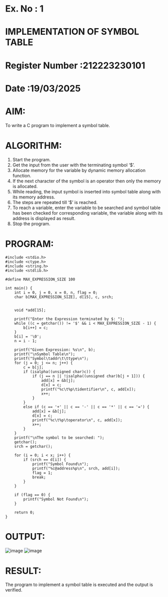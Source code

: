 # Ex. No : 1

# IMPLEMENTATION OF SYMBOL TABLE

# Register Number :212223230101

# Date :19/03/2025

# AIM:

To write a C program to implement a symbol table.

# ALGORITHM:

1. Start the program.
2. Get the input from the user with the terminating symbol ‘$’.
3. Allocate memory for the variable by dynamic memory allocation function.
4. If the next character of the symbol is an operator then only the memory is allocated.
5. While reading, the input symbol is inserted into symbol table along with its memory address.
6. The steps are repeated till ‘$’ is reached.
7. To reach a variable, enter the variable to be searched and symbol table has been checked for corresponding variable, the variable along with its address is displayed as result.
8. Stop the program.

# PROGRAM:
```
#include <stdio.h>
#include <ctype.h>
#include <string.h>
#include <stdlib.h>

#define MAX_EXPRESSION_SIZE 100

int main() {
    int i = 0, j = 0, x = 0, n, flag = 0;
    char b[MAX_EXPRESSION_SIZE], d[15], c, srch;
    

    void *add[15];
    
    printf("Enter the Expression terminated by $: ");
    while ((c = getchar()) != '$' && i < MAX_EXPRESSION_SIZE - 1) {
        b[i++] = c;
    }
    b[i] = '\0';
    n = i - 1;

    printf("Given Expression: %s\n", b);
    printf("\nSymbol Table\n");
    printf("Symbol\taddr\t\ttype\n");
    for (j = 0; j <= n; j++) {
        c = b[j];
        if (isalpha((unsigned char)c)) {
            if (j == n || !isalpha((unsigned char)b[j + 1])) {
                add[x] = &b[j]; 
                d[x] = c; 
                printf("%c\t%p\tidentifier\n", c, add[x]);
                x++;
            }
        }
        else if (c == '+' || c == '-' || c == '*' || c == '=') {
            add[x] = &b[j];
            d[x] = c; 
            printf("%c\t%p\toperator\n", c, add[x]);
            x++;
        }
    }
    printf("\nThe symbol to be searched: ");
    getchar();
    srch = getchar();

    for (i = 0; i < x; i++) {
        if (srch == d[i]) {
            printf("Symbol Found\n");
            printf("%c@address%p\n", srch, add[i]);
            flag = 1;
            break;
        }
    }

    if (flag == 0) {
        printf("Symbol Not Found\n");
    }

    return 0;
}
```

# OUTPUT:
![image](https://github.com/user-attachments/assets/cb55b1b1-53f4-4e2d-b0fb-e5a80d1098e5)
![image](https://github.com/user-attachments/assets/b6050949-4be6-479c-88dc-31e89e94fdd6)



# RESULT:

The program to implement a symbol table is executed and the output is verified.
